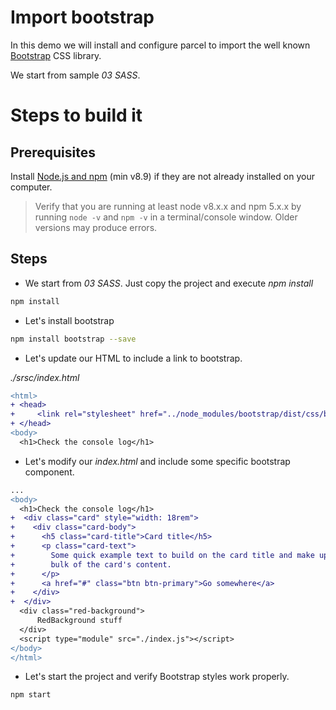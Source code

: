 # Import bootstrap

In this demo we will install and configure parcel to import the well known [Bootstrap](https://getbootstrap.com/) CSS library.

We start from sample _03 SASS_.

# Steps to build it

## Prerequisites

Install [Node.js and npm](https://nodejs.org/en/) (min v8.9) if they are not already installed on your computer.

> Verify that you are running at least node v8.x.x and npm 5.x.x by running `node -v` and `npm -v` in a terminal/console window. Older versions may produce errors.

## Steps

- We start from _03 SASS_. Just copy the project and execute _npm install_

```cmd
npm install
```

- Let's install bootstrap

```bash
npm install bootstrap --save
```

- Let's update our HTML to include a link to bootstrap.

_./srsc/index.html_

```diff
<html>
+ <head>
+     <link rel="stylesheet" href="../node_modules/bootstrap/dist/css/bootstrap.css">
+ </head>
<body>
  <h1>Check the console log</h1>
```

- Let's modify our _index.html_ and include some specific bootstrap component.

```diff
...
<body>
  <h1>Check the console log</h1>
+  <div class="card" style="width: 18rem">
+    <div class="card-body">
+      <h5 class="card-title">Card title</h5>
+      <p class="card-text">
+        Some quick example text to build on the card title and make up the
+        bulk of the card's content.
+      </p>
+      <a href="#" class="btn btn-primary">Go somewhere</a>
+    </div>
+  </div>
  <div class="red-background">
      RedBackground stuff
  </div>
  <script type="module" src="./index.js"></script>
</body>
</html>
```

- Let's start the project and verify Bootstrap styles work properly.

```
npm start
```
